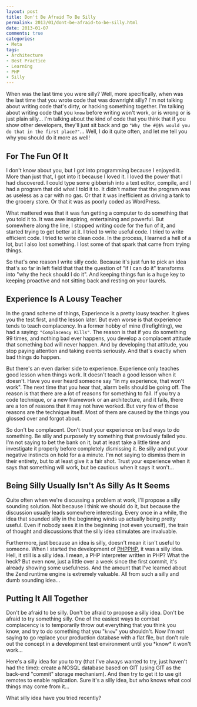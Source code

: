 ```yaml
---
layout: post
title: Don't Be Afraid To Be Silly
permalink: 2013/01/dont-be-afraid-to-be-silly.html
date: 2013-01-07
comments: true
categories:
- Meta
tags:
- Architecture
- Best Practice
- Learning
- PHP
- Silly
---
```


When was the last time you were silly? Well, more specifically, when was the last time that you wrote code that was downright silly? I'm not talking about writing code that's dirty, or hacking something together. I'm talking about writing code that you `know` before writing won't work, or is wrong or is just plain silly... I'm talking about the kind of code that you think that if you show other developers, they'll just sit back and go `"Why the #@$% would you do that in the first place?"`... Well, I do it quite often, and let me tell you why you should do it more as well!
<!--more-->

## For The Fun Of It


I don't know about you, but I got into programming because I enjoyed it. More than just that, I got into it because I loved it. I loved the power that I had discovered. I could type some gibberish into a text editor, compile, and I had a program that did what I told it to. It didn't matter that the program was as useless as a car with no gas. Or that it was inefficient as driving a tank to the grocery store. Or that it was as poorly coded as WordPress.

What mattered was that it was fun getting a computer to do something that you told it to. It was awe inspiring, entertaining and powerful. But somewhere along the line, I stopped writing code for the fun of it, and started trying to get better at it. I tried to write useful code. I tried to write efficient code. I tried to write clean code. In the process, I learned a hell of a lot, but I also lost something. I lost some of that spark that came from trying things. 

So that's one reason I write silly code. Because it's just fun to pick an idea that's so far in left field that that the question of "if I can do it" transforms into "why the heck should I do it". And keeping things fun is a huge key to keeping proactive and not sitting back and resting on your laurels.
## Experience Is A Lousy Teacher


In the grand scheme of things, Experience is a pretty lousy teacher. It gives you the test first, and the lesson later. But even worse is that experience tends to teach complacency. In a former hobby of mine (firefighting), we had a saying: `"Complacency Kills"`. The reason is that if you do something 99 times, and nothing bad ever happens, you develop a complacent attitude that something bad will never happen. And by developing that attitude, you stop paying attention and taking events seriously. And that's exactly when bad things do happen.

But there's an even darker side to experience. Experience only teaches good lesson when things work. It doesn't teach a good lesson when it doesn't. Have you ever heard someone say "In my experience, that won't work". The next time that you hear that, alarm bells should be going off. The reason is that there are a lot of reasons for something to fail. If you try a code technique, or a new framework or an architecture, and it fails, there are a ton of reasons that it may not have worked. But very few of those reasons are the technique itself. Most of them are caused by the things you glossed over and forgot about.

So don't be complacent. Don't trust your experience on bad ways to do something. Be silly and purposely try something that previously failed you. I'm not saying to bet the bank on it, but at least take a little time and investigate it properly before completely dismissing it. Be silly and put your negative instincts on hold for a a minute. I'm not saying to dismiss them in their entirety, but to at least give it a fair shot. Trust your experience when it says that something will work, but be cautious when it says it won't...
## Being Silly Usually Isn't As Silly As It Seems


Quite often when we're discussing a problem at work, I'll propose a silly sounding solution. Not because I think we should do it, but because the discussion usually leads somewhere interesting. Every once in a while, the idea that sounded silly in the beginning winds up actually being pretty useful. Even if nobody sees it in the beginning (not even yourself), the train of thought and discussions that the silly idea stimulates are invaluable.

Furthermore, just because an idea is silly, doesn't mean it isn't useful to someone. When I started the development of [PHPPHP](https://github.com/ircmaxell/PHPPHP), it was a silly idea. Hell, it still is a silly idea. I mean, a PHP interpreter written in PHP? What the heck? But even now, just a little over a week since the first commit, it's already showing some usefulness. And the amount that I've learned about the Zend runtime engine is extremely valuable. All from such a silly and dumb sounding idea...
## Putting It All Together


Don't be afraid to be silly. Don't be afraid to propose a silly idea. Don't be afraid to try something silly. One of the easiest ways to combat complacency is to temporarily throw out everything that you think you know, and try to do something that you "`know`" you shouldn't. Now I'm not saying to go replace your production database with a flat file, but don't rule out the concept in a development test environment until you \*know\* it won't work...

Here's a silly idea for you to try (that I've always wanted to try, just haven't had the time): create a NOSQL database based on GIT (using GIT as the back-end "commit" storage mechanism). And then try to get it to use git remotes to enable replication. Sure it's a silly idea, but who knows what cool things may come from it...

What silly idea have you tried recently?